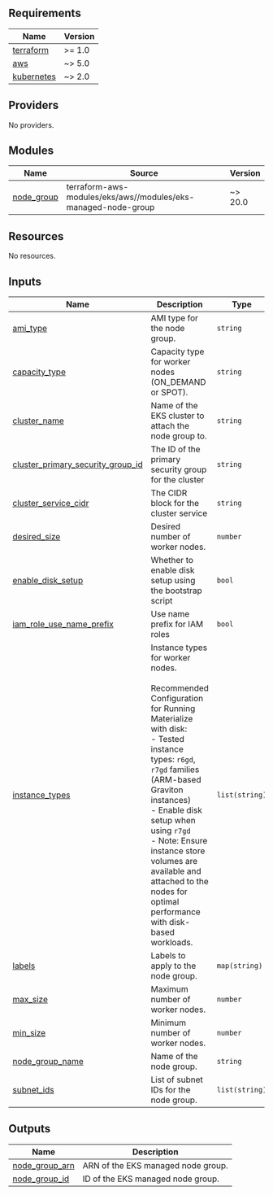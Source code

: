 ## Requirements

| Name | Version |
|------|---------|
| <a name="requirement_terraform"></a> [terraform](#requirement\_terraform) | >= 1.0 |
| <a name="requirement_aws"></a> [aws](#requirement\_aws) | ~> 5.0 |
| <a name="requirement_kubernetes"></a> [kubernetes](#requirement\_kubernetes) | ~> 2.0 |

## Providers

No providers.

## Modules

| Name | Source | Version |
|------|--------|---------|
| <a name="module_node_group"></a> [node\_group](#module\_node\_group) | terraform-aws-modules/eks/aws//modules/eks-managed-node-group | ~> 20.0 |

## Resources

No resources.

## Inputs

| Name | Description | Type | Default | Required |
|------|-------------|------|---------|:--------:|
| <a name="input_ami_type"></a> [ami\_type](#input\_ami\_type) | AMI type for the node group. | `string` | `"AL2023_ARM_64_STANDARD"` | no |
| <a name="input_capacity_type"></a> [capacity\_type](#input\_capacity\_type) | Capacity type for worker nodes (ON\_DEMAND or SPOT). | `string` | `"ON_DEMAND"` | no |
| <a name="input_cluster_name"></a> [cluster\_name](#input\_cluster\_name) | Name of the EKS cluster to attach the node group to. | `string` | n/a | yes |
| <a name="input_cluster_primary_security_group_id"></a> [cluster\_primary\_security\_group\_id](#input\_cluster\_primary\_security\_group\_id) | The ID of the primary security group for the cluster | `string` | n/a | yes |
| <a name="input_cluster_service_cidr"></a> [cluster\_service\_cidr](#input\_cluster\_service\_cidr) | The CIDR block for the cluster service | `string` | n/a | yes |
| <a name="input_desired_size"></a> [desired\_size](#input\_desired\_size) | Desired number of worker nodes. | `number` | `1` | no |
| <a name="input_enable_disk_setup"></a> [enable\_disk\_setup](#input\_enable\_disk\_setup) | Whether to enable disk setup using the bootstrap script | `bool` | `true` | no |
| <a name="input_iam_role_use_name_prefix"></a> [iam\_role\_use\_name\_prefix](#input\_iam\_role\_use\_name\_prefix) | Use name prefix for IAM roles | `bool` | `true` | no |
| <a name="input_instance_types"></a> [instance\_types](#input\_instance\_types) | Instance types for worker nodes.<br/><br/>Recommended Configuration for Running Materialize with disk:<br/>- Tested instance types: `r6gd`, `r7gd` families (ARM-based Graviton instances)<br/>- Enable disk setup when using `r7gd`<br/>- Note: Ensure instance store volumes are available and attached to the nodes for optimal performance with disk-based workloads. | `list(string)` | <pre>[<br/>  "r7gd.2xlarge"<br/>]</pre> | no |
| <a name="input_labels"></a> [labels](#input\_labels) | Labels to apply to the node group. | `map(string)` | `{}` | no |
| <a name="input_max_size"></a> [max\_size](#input\_max\_size) | Maximum number of worker nodes. | `number` | `4` | no |
| <a name="input_min_size"></a> [min\_size](#input\_min\_size) | Minimum number of worker nodes. | `number` | `1` | no |
| <a name="input_node_group_name"></a> [node\_group\_name](#input\_node\_group\_name) | Name of the node group. | `string` | n/a | yes |
| <a name="input_subnet_ids"></a> [subnet\_ids](#input\_subnet\_ids) | List of subnet IDs for the node group. | `list(string)` | n/a | yes |

## Outputs

| Name | Description |
|------|-------------|
| <a name="output_node_group_arn"></a> [node\_group\_arn](#output\_node\_group\_arn) | ARN of the EKS managed node group. |
| <a name="output_node_group_id"></a> [node\_group\_id](#output\_node\_group\_id) | ID of the EKS managed node group. |
